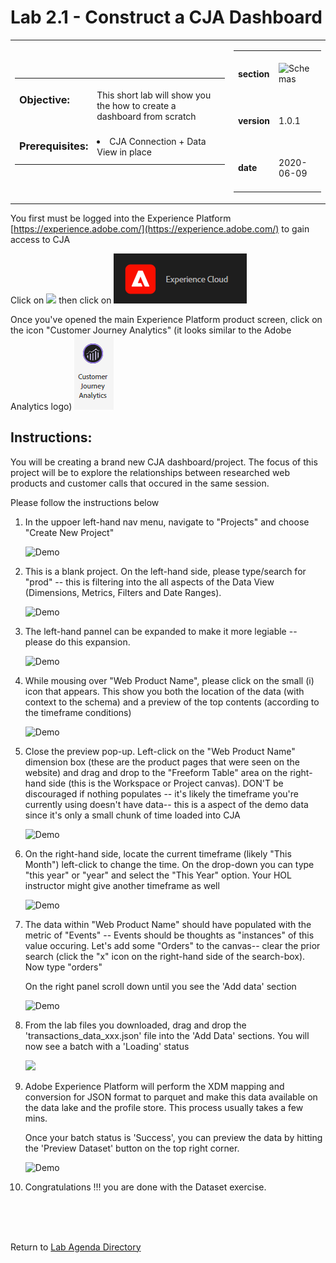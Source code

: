Lab 2.1 - Construct a CJA Dashboard
==========
<table style="border-collapse: collapse; border: none;" class="tab" cellspacing="0" cellpadding="0">

<tr style="border: none;">

<div align="left">
<td width="600" style="border: none;">
<table>
<tbody valign="top">
      <tr width="500">
            <td valign="top"><h3>Objective:</h3></td>
            <td valign="top"><br>This short lab will show you the how to create a dashboard from scratch
            </td>
     </tr>
     <tr width="500">
           <td valign="top"><h3>Prerequisites:</h3></td>
           <td valign="top"><br>
                            <li>CJA Connection + Data View in place
           </td>
     </tr>
</tbody>
</table>
</td>
</div>

<div align="right">
<td style="border: none;" valign="top">

<table>
<tbody valign="top">
      <tr>
            <td valign="middle" height="70"><b>section</b></td>
            <td valign="middle" height="70"><img src="https://github.com/adobe/AEP-Hands-on-Labs/blob/master/labs/fsi/CJA/images/CJA_ex001_access003.png.png?raw=true" alt="Schemas"></td>
      </tr>
      <tr>
            <td valign="middle" height="70"><b>version</b></td>
            <td valign="middle" height="70">1.0.1</td>
      </tr>
      <tr>
            <td valign="middle" height="70"><b>date</b></td>
            <td valign="middle" height="70">2020-06-09</td>
      </tr>
</tbody>
</table>
</td>
</div>

</tr>
</table>

You first must be logged into the Experience Platform [https://experience.adobe.com/](https://experience.adobe.com/) to gain access to CJA

Click on  ![](./images/CJA_ex001_access001.png|width=70) then click on ![Demo](./images/CJA_ex001_access002.png)

Once you've opened the main Experience Platform product screen,  click on the icon "Customer Journey Analytics" (it looks similar to the Adobe Analytics logo) ![Demo](./images/CJA_ex001_access003.png)


Instructions:
-----------------

You will be creating a brand new CJA dashboard/project.  The focus of this project will be to explore the relationships between researched web products and customer calls that occured in the same session.

Please follow the instructions below

1. In the uppoer left-hand nav menu, navigate to "Projects" and choose "Create New Project"


      ![Demo](./images/datasetshome.png)
      
      
2. This is a blank project.  On the left-hand side, please type/search for "prod" -- this is filtering into the all aspects of the Data View (Dimensions, Metrics, Filters and Date Ranges).


      ![Demo](./images/datasetcreate.png)
      
      
3. The left-hand pannel can be expanded to make it more legiable -- please do this expansion.


      ![Demo](./images/datasetcreate2.png)
 
 
4. While mousing over "Web Product Name", please click on the small (i) icon that appears.  This show you both the location of the data (with context to the schema) and a preview of the top contents (according to the timeframe conditions)
      
      
      ![Demo](./images/datasetschema.png)
      
      
4. Close the preview pop-up.  Left-click on the "Web Product Name" dimension box (these are the product pages that were seen on the website) and drag and drop to the "Freeform Table" area on the right-hand side (this is the Workspace or Project canvas).  DON'T be discouraged if nothing populates -- it's likely the timeframe you're currently using doesn't have data-- this is a aspect of the demo data since it's only a small chunk of time loaded into CJA
      
      
      ![Demo](./images/datasetname.png) 
 
 
5. On the right-hand side, locate the current timeframe (likely "This Month") left-click to change the time.  On the drop-down you can type "this year" or "year" and select the "This Year" option.  Your HOL instructor might give another timeframe as well 
      
      
      ![Demo](./images/datasetfinish.png) 


6. The data within "Web Product Name" should have populated with the metric of "Events" -- Events should be thoughts as "instances" of this value occuring.  Let's add some "Orders" to the canvas-- clear the prior search (click the "x" icon on the right-hand side of the search-box).  Now type "orders"

    On the right panel scroll down until you see the 'Add data' section


    ![Demo](./images/datasetadddata.png) 


6. From the lab files you downloaded, drag and drop the 'transactions_data_xxx.json' file into the 'Add Data' sections. You will now see a batch with a 'Loading' status


    <!---
    ![Demo](./images/datasetbatch.png)
    --->

    <kbd><img src="./images/datasetbatch.png"  /></kdb>


7. Adobe Experience Platform will perform the XDM mapping and conversion for JSON format to parquet and make this data available on the data lake and the profile store. This process usually takes a few mins. 

    Once your batch status is 'Success', you can preview the data by hitting the 'Preview Dataset' button on the top right corner.


    ![Demo](./images/datasetpreview.png)


8. Congratulations !!! you are done with the Dataset exercise.


<br>
<br>
<br>

Return to [Lab Agenda Directory](https://github.com/adobe/AEP-Hands-on-Labs/blob/master/labs/fsi/README.md#lab-agenda)


